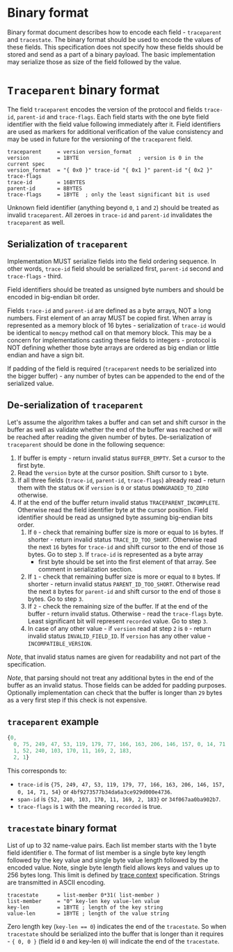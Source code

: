 # Binary format

Binary format document describes how to encode each field - `traceparent` and
`tracestate`. The binary format should be used to encode the values of these
fields. This specification does not specify how these fields should be stored
and send as a part of a binary payload. The basic implementation may serialize
those as size of the field followed by the value.

# `Traceparent` binary format

The field `traceparent` encodes the version of the protocol and fields
`trace-id`, `parent-id` and `trace-flags`. Each field starts with the one byte
field identifier with the field value following immediately after it. Field
identifiers are used as markers for additional verification of the value
consistency and may be used in future for the versioning of the `traceparent`
field.

``` abnf
traceparent     = version version_format  
version         = 1BYTE                   ; version is 0 in the current spec
version_format  = "{ 0x0 }" trace-id "{ 0x1 }" parent-id "{ 0x2 }" trace-flags
trace-id        = 16BYTES
parent-id       = 8BYTES
trace-flags     = 1BYTE  ; only the least significant bit is used
```

Unknown field identifier (anything beyond `0`, `1` and `2`) should be treated as
invalid `traceparent`. All zeroes in `trace-id` and `parent-id` invalidates the
`traceparent` as well.

## Serialization of `traceparent`

Implementation MUST serialize fields into the field ordering sequence.
In other words, `trace-id` field should be serialized first, `parent-id`
second and `trace-flags` - third.

Field identifiers should be treated as unsigned byte numbers and should be
encoded in big-endian bit order.

Fields `trace-id` and `parent-id` are defined as a byte arrays, NOT a
long numbers. First element of an array MUST be copied first. When array is
represented as a memory block of 16 bytes - serialization of `trace-id`
would be identical to `memcpy` method call on that memory block. This
may be a concern for implementations casting these fields to integers -
protocol is NOT defining whether those byte arrays are ordered as big
endian or little endian and have a sign bit.

If padding of the field is required (`traceparent` needs to be serialized into
the bigger buffer) - any number of bytes can be appended to the end of the
serialized value.

## De-serialization of `traceparent`

Let's assume the algorithm takes a buffer and can set and shift cursor in the
buffer as well as validate whether the end of the buffer was reached or will be
reached after reading the given number of bytes. De-serialization of
`traceparent` should be done in the following sequence:

1. If buffer is empty - return invalid status `BUFFER_EMPTY`. Set a cursor to
   the first byte.
2. Read the `version` byte at the cursor position. Shift cursor to `1` byte.
3. If all three fields (`trace-id`, `parent-id`, `trace-flags`) already read -
   return them with the status `OK` if `version` is `0` or status
   `DOWNGRADED_TO_ZERO` otherwise.
4. If at the end of the buffer return invalid status `TRACEPARENT_INCOMPLETE`.
   Otherwise read the field identifier byte at the cursor position. Field
   identifier should be read as unsigned byte assuming big-endian bits order.
    1. If `0` - check that remaining buffer size is more or equal to `16` bytes.
       If shorter - return invalid status `TRACE_ID_TOO_SHORT`. Otherwise read
       the next `16` bytes for `trace-id` and shift cursor to the end of those
       `16` bytes. Go to step `3`. If `trace-id` is represented as a byte array
       - first byte should be set into the first element of that array. See
         comment in serialization section.
    2. If `1` - check that remaining buffer size is more or equal to `8` bytes.
       If shorter - return invalid status `PARENT_ID_TOO_SHORT`. Otherwise read
       the next `8` bytes for `parent-id` and shift cursor to the end of those
       `8` bytes. Go to step `3`.
    3. If `2` - check the remaining size of the buffer. If at the end of the
       buffer - return invalid status. Otherwise - read the `trace-flags`
       byte. Least significant bit will represent `recorded` value. Go to step
       `3`.
    4. In case of any other value - if `version` read at step `2` is `0` -
       return invalid status `INVALID_FIELD_ID`. If `version` has any other
       value - `INCOMPATIBLE_VERSION`.

_Note_, that invalid status names are given for readability and not part of the
specification.

_Note_, that parsing should not treat any additional bytes in the end of the
buffer as an invalid status. Those fields can be added for padding purposes.
Optionally implementation can check that the buffer is longer than `29` bytes as
a very first step if this check is not expensive.

## `traceparent` example

``` js
{0,
  0, 75, 249, 47, 53, 119, 179, 77, 166, 163, 206, 146, 157, 0, 14, 71, 54,
  1, 52, 240, 103, 170, 11, 169, 2, 183,
  2, 1}
```

This corresponds to:

- `trace-id` is
  `{75, 249, 47, 53, 119, 179, 77, 166, 163, 206, 146, 157, 0, 14, 71, 54}` or
  `4bf9273577b34da6a3ce929d000e4736`.
- `span-id` is `{52, 240, 103, 170, 11, 169, 2, 183}` or `34f067aa0ba902b7`.
- `trace-flags` is `1` with the meaning `recorded` is true.

## `tracestate` binary format

List of up to 32 name-value pairs. Each list member starts with the 1 byte field
identifier `0`. The format of list member is a single byte key length followed
by the key value and single byte value length followed by the encoded
value. Note, single byte length field allows keys and values up to 256
bytes long. This limit is defined by [trace
context](https://w3c.github.io/trace-context/#header-value)
specification. Strings are transmitted in ASCII encoding.

``` abnf
tracestate      = list-member 0*31( list-member )
list-member     = "0" key-len key value-len value
key-len         = 1BYTE ; length of the key string
value-len       = 1BYTE ; length of the value string
```

Zero length key (`key-len == 0`) indicates the end of the `tracestate`. So when
`tracestate` should be serialized into the buffer that is longer than it
requires - `{ 0, 0 }` (field id `0` and key-len `0`) will indicate the end of
the `tracestate`.
